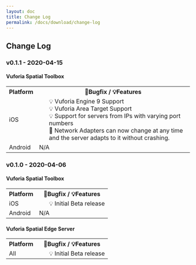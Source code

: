 ```yaml
---
layout: doc
title: Change Log
permalink: /docs/download/change-log
---
```


## Change Log

###  v0.1.1 - 2020-04-15

#### Vuforia Spatial Toolbox

<table>
  <tr>
    <th>
      Platform
    </th>
    <th>
      &#128030;Bugfix / &#x1F4A1;Features
    </th>
  </tr>
  <tr>
    <td>
      iOS
    </td>
    <td>
      <ul><li class="feature">Vuforia Engine 9 Support</li><li class="feature">Vuforia Area Target Support</li><li  class="feature">Support for servers from IPs with varying port numbers</li><li class="bug">Network Adapters can now change at any time and the server adapts to it without crashing.</li></ul>
    </td>
  </tr>
  <tr>
    <td>
      Android
    </td>
    <td>
      N/A
    </td>
  </tr>
</table>

###  v0.1.0 - 2020-04-06

#### Vuforia Spatial Toolbox

<table>
  <tr>
    <th>
      Platform
    </th>
    <th>
      &#128030;Bugfix / &#x1F4A1;Features
    </th>
  </tr>
  <tr>
    <td>
      iOS
    </td>
    <td>
      <ul>
        <li class="feature">Initial Beta release</li>
      </ul>
    </td>
  </tr>
  <tr>
    <td>
      Android
    </td>
    <td>
      N/A
    </td>
  </tr>
</table>

#### Vuforia Spatial Edge Server

<table>
  <tr>
    <th>
      Platform
    </th>
    <th>
      &#128030;Bugfix / &#x1F4A1;Features
    </th>
  </tr>
  <tr>
    <td>
      All
    </td>
    <td>
      <ul>
        <li class="feature">Initial Beta release</li>
      </ul>
    </td>
  </tr>
</table>

<style type="text/css">

ul {
  list-style: none;
  margin: 0;
}

.feature:before {
		content: "\1F4A1 \0020";
	     }
.bug:before {
		content: "\1F41E \0020";
	     }

</style>
